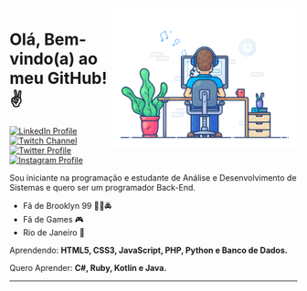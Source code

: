  <img src = "banner.gif" width = "325px" align = "right">
 
 # Olá, Bem-vindo(a) ao meu GitHub!✌

<div id="badges">
  <a href = "https://www.linkedin.com/in/bernardo-cajaseira-b6028417a/">
    <img src="https://img.shields.io/twitter/url?color=008cff&label=Linkedin&logo=linkedin&logoColor=008cff&style=for-the-badge&url=https%3A%2F%2Fwww.linkedin.com%2Fin%2Fbernardo-cajaseira-b6028417a%2F" alt="LinkedIn Profile"/>
  </a>
  
  <a href = "https://www.twitch.tv/turtlekappaa">
  <img src="https://img.shields.io/twitter/url?color=%23b400d8&label=Twitch&logo=twitch&logoColor=%23b400d8&style=for-the-badge&url=https%3A%2F%2Fwww.twitch.tv%2Fturtlekappaa" alt="Twitch Channel"/>
  </a>
  
  <a href = "https://twitter.com/becajaseira">
  <img src="https://img.shields.io/twitter/url?color=008cff&label=Twitter&logo=twitter&logoColor=008cff&style=for-the-badge&url=https%3A%2F%2Ftwitter.com%2Fbecajaseira" alt="Twitter Profile"/>
  </a>
  
  <a href = "https://www.instagram.com/becajaseira">
  <img src="https://img.shields.io/twitter/url?color=%23E1306C&label=Instagram&logo=instagram&logoColor=%23E1306C&style=for-the-badge&url=https%3A%2F%2Fwww.instagram.com%2Fbecajaseira" alt="Instagram Profile"/>
  </a>
</div>

Sou iniciante na programação e estudante de Análise e Desenvolvimento de Sistemas e quero ser um programador Back-End.


 - Fã de Brooklyn 99 👮‍♂️🚔
 - Fã de Games 🎮
 - Rio de Janeiro 📌

Aprendendo: **HTML5, CSS3, JavaScript, PHP, Python e Banco de Dados.**

Quero Aprender: **C#, Ruby, Kotlin e Java.**

---

